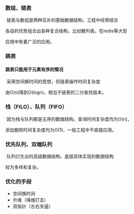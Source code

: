 ### 数组、链表
​		链表与数组是两种互补的基础数据结构，工程中经常结合

各自的优势组合出各种复合结构，比如散列表。在redis等大型

应用中有着广泛的应用。

### 跳表

#### 		跳表只能用于元素有序的情况

​		  采用空间换时间的思想，将链表操作时间复杂度

由O(n)降到O(logn)，相当于链表的二分查找版本。

### 栈（FILO）、队列（FIFO）

​		因为栈与队列都是无序的数据结构，查询时间复杂度均为O(n)，

添加删除时间复杂度均为O(1)，一般工程中不直接应用。

### 优先队列、双端队列

​		队列衍生出的高级数据结构，底层具体实现的数据结构

较为多样和复杂。



### 优化的手段

- 空间换时间
- 升维（降维打击）
- 双指针（左右夹逼）